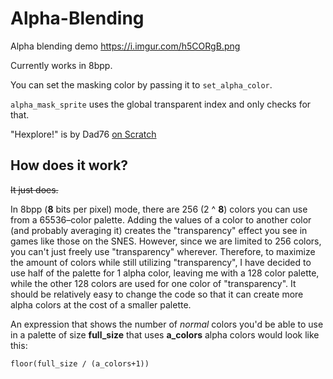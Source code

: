 # Alpha-Blending
Alpha blending demo https://i.imgur.com/h5CORgB.png

Currently works in 8bpp.

You can set the masking color by passing it to `set_alpha_color`.

`alpha_mask_sprite` uses the global transparent index and only checks for that.

"Hexplore!" is by Dad76 [on Scratch](https://scratch.mit.edu/users/Dad76/)

## How does it work?
~~It just does.~~

In 8bpp (**8** bits per pixel) mode, there are 256 (2 ^ **8**) colors you can use from a 65536–color palette. Adding the values of a color to another color (and probably averaging it) creates the "transparency" effect you see in games like those on the SNES. However, since we are limited to 256 colors, you can't just freely use "transparency" wherever. Therefore, to maximize the amount of colors while still utilizing "transparency", I have decided to use half of the palette for 1 alpha color, leaving me with a 128 color palette, while the other 128 colors are used for one color of "transparency".  It should be relatively easy to change the code so that it can create more alpha colors at the cost of a smaller palette.

An expression that shows the number of *normal* colors you'd be able to use in a palette of size **full_size** that uses **a_colors** alpha colors would look like this:

`floor(full_size / (a_colors+1))`
